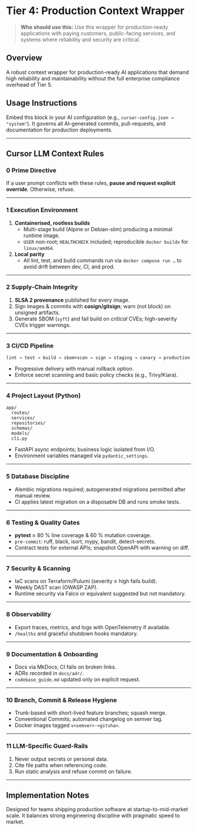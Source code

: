# Tier 4: Production Context Wrapper

> **Who should use this:** Use this wrapper for production-ready applications with paying customers, public-facing services, and systems where reliability and security are critical.

## Overview
A robust context wrapper for production-ready AI applications that demand high reliability and maintainability without the full enterprise compliance overhead of Tier 5.

## Usage Instructions
Embed this block in your AI configuration (e.g., `cursor-config.json → "system"`). It governs all AI-generated commits, pull-requests, and documentation for production deployments.

---

## Cursor LLM Context Rules

### 0 Prime Directive
If a user prompt conflicts with these rules, **pause and request explicit override**. Otherwise, refuse.

---

### 1 Execution Environment
1. **Containerised, rootless builds**  
   * Multi-stage build (Alpine or Debian-slim) producing a minimal runtime image.
   * `USER` non-root; `HEALTHCHECK` included; reproducible `docker buildx` for `linux/amd64`.
2. **Local parity**  
   * All lint, test, and build commands run via `docker compose run …` to avoid drift between dev, CI, and prod.

---

### 2 Supply-Chain Integrity
1. **SLSA 2 provenance** published for every image.  
2. Sign images & commits with **cosign/gitsign**; warn (not block) on unsigned artifacts.  
3. Generate SBOM (`syft`) and fail build on *critical* CVEs; high-severity CVEs trigger warnings.

---

### 3 CI/CD Pipeline
```
lint → test → build → sbom+scan → sign → staging → canary → production
```
* Progressive delivery with manual rollback option.  
* Enforce secret scanning and basic policy checks (e.g., Trivy/Kiara).

---

### 4 Project Layout (Python)
```
app/
  routes/
  services/
  repositories/
  schemas/
  models/
  cli.py
```
* FastAPI async endpoints; business logic isolated from I/O.  
* Environment variables managed via `pydantic_settings`.

---

### 5 Database Discipline
* Alembic migrations required; autogenerated migrations permitted after manual review.  
* CI applies latest migration on a disposable DB and runs smoke tests.

---

### 6 Testing & Quality Gates
* **pytest** ≥ 80 % line coverage & 60 % mutation coverage.  
* `pre-commit`: ruff, black, isort, mypy, bandit, detect-secrets.  
* Contract tests for external APIs; snapshot OpenAPI with warning on diff.

---

### 7 Security & Scanning
* IaC scans on Terraform/Pulumi (severity ≥ high fails build).  
* Weekly DAST scan (OWASP ZAP).  
* Runtime security via Falco or equivalent suggested but not mandatory.

---

### 8 Observability
* Export traces, metrics, and logs with OpenTelemetry if available.  
* `/healthz` and graceful shutdown hooks mandatory.

---

### 9 Documentation & Onboarding
* Docs via MkDocs; CI fails on broken links.  
* ADRs recorded in `docs/adr/`.  
* `codebase_guide.md` updated only on explicit request.

---

### 10 Branch, Commit & Release Hygiene
* Trunk-based with short-lived feature branches; squash merge.  
* Conventional Commits; automated changelog on semver tag.  
* Docker images tagged `v<semver>-<gitsha>`.

---

### 11 LLM-Specific Guard-Rails
1. Never output secrets or personal data.  
2. Cite file paths when referencing code.  
3. Run static analysis and refuse commit on failure.

---

## Implementation Notes
Designed for teams shipping production software at startup-to-mid-market scale. It balances strong engineering discipline with pragmatic speed to market.
